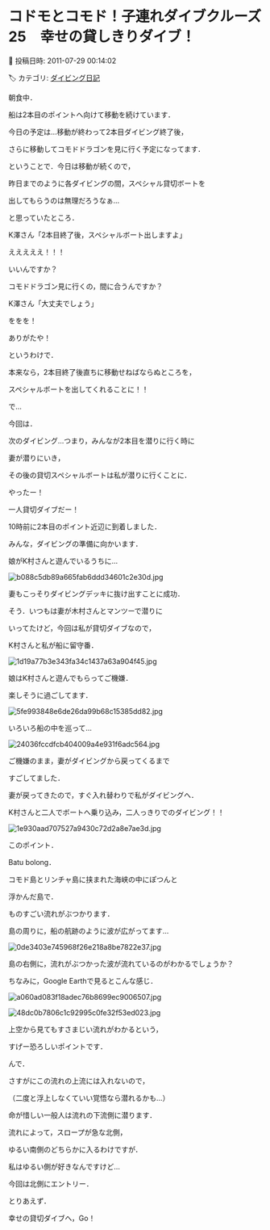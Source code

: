 # コドモとコモド！子連れダイブクルーズ25　幸せの貸しきりダイブ！

📅 投稿日時: 2011-07-29 00:14:02

🏷️ カテゴリ: [ダイビング日記](ce3a7a8d424d112fce83ee85c81a0e344.md)

朝食中．


船は2本目のポイントへ向けて移動を続けています．





今日の予定は…移動が終わって2本目ダイビング終了後，


さらに移動してコモドドラゴンを見に行く予定になってます．





ということで．今日は移動が続くので，


昨日までのように各ダイビングの間，スペシャル貸切ボートを


出してもらうのは無理だろうなぁ…


と思っていたところ．





K澤さん「2本目終了後，スペシャルボート出しますよ」





えええええ！！！


いいんですか？


コモドドラゴン見に行くの，間に合うんですか？





K澤さん「大丈夫でしょう」





ををを！


ありがたや！





というわけで．


本来なら，2本目終了後直ちに移動せねばならぬところを，


スペシャルボートを出してくれることに！！





で…


今回は．


次のダイビング…つまり，みんなが2本目を潜りに行く時に


妻が潜りにいき，


その後の貸切スペシャルボートは私が潜りに行くことに．





やったー！


一人貸切ダイブだー！





10時前に2本目のポイント近辺に到着しました．


みんな，ダイビングの準備に向かいます．


娘がK村さんと遊んでいるうちに…




![b088c5db89a665fab6ddd34601c2e30d.jpg](images/b088c5db89a665fab6ddd34601c2e30d.jpg)




妻もこっそりダイビングデッキに抜け出すことに成功．





そう．いつもは妻が木村さんとマンツーで潜りに


いってたけど，今回は私が貸切ダイブなので，


K村さんと私が船に留守番．




![1d19a77b3e343fa34c1437a63a904f45.jpg](images/1d19a77b3e343fa34c1437a63a904f45.jpg)




娘はK村さんと遊んでもらってご機嫌．


楽しそうに過ごしてます．




![5fe993848e6de26da99b68c15385dd82.jpg](images/5fe993848e6de26da99b68c15385dd82.jpg)







いろいろ船の中を巡って…




![24036fccdfcb404009a4e931f6adc564.jpg](images/24036fccdfcb404009a4e931f6adc564.jpg)







ご機嫌のまま，妻がダイビングから戻ってくるまで


すごしてました．





妻が戻ってきたので，すぐ入れ替わりで私がダイビングへ．


K村さんと二人でボートへ乗り込み，二人っきりでのダイビング！！




![1e930aad707527a9430c72d2a8e7ae3d.jpg](images/1e930aad707527a9430c72d2a8e7ae3d.jpg)







このポイント．


Batu bolong．


コモド島とリンチャ島に挟まれた海峡の中にぽつんと


浮かんだ島で．


ものすごい流れがぶつかります．





島の周りに，船の航跡のように波が広がってます…




![0de3403e745968f26e218a8be7822e37.jpg](images/0de3403e745968f26e218a8be7822e37.jpg)




島の右側に，流れがぶつかった波が流れているのがわかるでしょうか？





ちなみに，Google Earthで見るとこんな感じ．




![a060ad083f18adec76b8699ec9006507.jpg](images/a060ad083f18adec76b8699ec9006507.jpg)






![48dc0b7806c1c92995c0fe32f53ed023.jpg](images/48dc0b7806c1c92995c0fe32f53ed023.jpg)




上空から見てもすさまじい流れがわかるという，


すげー恐ろしいポイントです．





んで．


さすがにこの流れの上流には入れないので，


（二度と浮上しなくていい覚悟なら潜れるかも…）


命が惜しい一般人は流れの下流側に潜ります．


流れによって，スロープが急な北側，


ゆるい南側のどちらかに入るわけですが．


私はゆるい側が好きなんですけど…


今回は北側にエントリー．





とりあえず．


幸せの貸切ダイブへ，Go！
